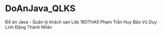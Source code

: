 # DoAnJava_QLKS
Đồ án Java - Quản lý khách sạn
Lớp 18DTHA5 
Phạm Trần Huy Bảo
Vũ Duy Linh
Đặng Thành Nhân
